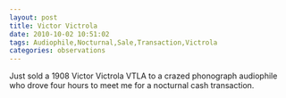 ```yaml
---
layout: post
title: Victor Victrola
date: 2010-10-02 10:51:02
tags: Audiophile,Nocturnal,Sale,Transaction,Victrola
categories: observations
---
```


Just sold a 1908 Victor Victrola VTLA to a crazed phonograph audiophile who
drove four hours to meet me for a nocturnal cash transaction.

